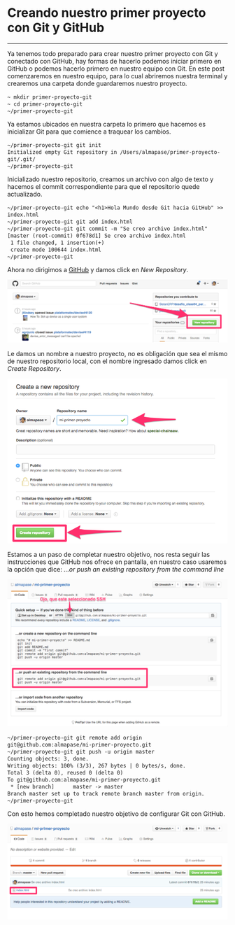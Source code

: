 # Creando nuestro primer proyecto con Git y GitHub

--------------------------------------------------------------------------------

Ya tenemos todo preparado para crear nuestro primer proyecto con Git y conectado con GitHub, hay formas de hacerlo podemos iniciar primero en GitHub o podemos hacerlo primero en nuestro equipo con Git. En este post comenzaremos en nuestro equipo, para lo cual abriremos nuestra terminal y crearemos una carpeta donde guardaremos nuestro proyecto.

```
~ mkdir primer-proyecto-git
~ cd primer-proyecto-git
~/primer-proyecto-git
```

Ya estamos ubicados en nuestra carpeta lo primero que hacemos es inicializar Git para que comience a traquear los cambios.

```
~/primer-proyecto-git git init
Initialized empty Git repository in /Users/almapase/primer-proyecto-git/.git/
~/primer-proyecto-git
```

Inicializado nuestro repositorio, creamos un archivo con algo de texto y hacemos el commit correspondiente para que el repositorio quede actualizado.

```
~/primer-proyecto-git echo "<h1>Hola Mundo desde Git hacia GitHub" >> index.html
~/primer-proyecto-git git add index.html
~/primer-proyecto-git git commit -m "Se creo archivo index.html"
[master (root-commit) 0f678d1] Se creo archivo index.html
 1 file changed, 1 insertion(+)
 create mode 100644 index.html
~/primer-proyecto-git
```

Ahora no dirigimos a [GitHub](https://github.com/) y damos click en *New Repository*.

![](img/../../img/FirstProyect/first_proyect_01.png)

Le damos un nombre a nuestro proyecto, no es obligación que sea el mismo de nuestro repositorio local, con el nombre ingresado damos click en *Create Repository*.

![](img/../../img/FirstProyect/first_proyect_02.png)

Estamos a un paso de completar nuestro objetivo, nos resta seguir las instrucciones que GitHub nos ofrece en pantalla, en nuestro caso usaremos la opción que dice: *…or push an existing repository from the command line*

![](img/../../img/FirstProyect/first_proyect_03.png)

```
~/primer-proyecto-git git remote add origin git@github.com:almapase/mi-primer-proyecto.git
~/primer-proyecto-git git push -u origin master
Counting objects: 3, done.
Writing objects: 100% (3/3), 267 bytes | 0 bytes/s, done.
Total 3 (delta 0), reused 0 (delta 0)
To git@github.com:almapase/mi-primer-proyecto.git
 * [new branch]      master -> master
Branch master set up to track remote branch master from origin.
~/primer-proyecto-git
```

Con esto hemos completado nuestro objetivo de configurar Git con GitHub.

![](img/../../img/FirstProyect/first_proyect_04.png)
